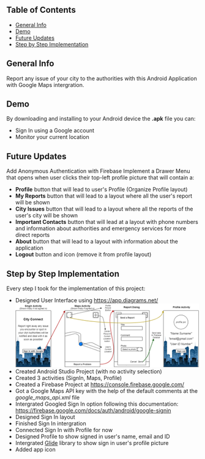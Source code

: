 ## Table of Contents
* [General Info](#general-info)
* [Demo](#demo)
* [Future Updates](#future-updates)
* [Step by Step Implementation](#step-by-step-implementation)

## General Info
Report any issue of your city to the authorities with this Android Application with Google Maps intergration.

## Demo
By downloading and installing to your Android device the <b>.apk</b> file you can:
* Sign In using a Google account
* Monitor your current location
<!-- TODO Continue Demo with application abilities -->

## Future Updates
Add Anonymous Authentication with Firebase
Implement a Drawer Menu that opens when user clicks their top-left profile picture that will contain a:
* <b>Profile</b> button that will lead to user's Profile (Organize Profile layout)
* <b>My Reports</b> button that will lead to a layout where all the user's report will be shown
* <b>City Issues</b> button that will lead to a layout where all the reports of the user's city will be shown 
* <b>Important Contacts</b> button that will lead at a layout with phone numbers and information about authorities and emergency services for more direct reports
* <b>About</b> button that will lead to a layout with information about the application
* <b>Logout</b> button and icon (remove it from profile layout)
<!-- TODO: Continue Future Updates with application expansion ideas -->

## Step by Step Implementation
Every step I took for the implementation of this project:
* Designed User Interface using https://app.diagrams.net/
![UI Design](https://github.com/Ntelos/City-Connect/blob/main/images/UI_Design.png?raw=true)
* Created Android Studio Project (with no activity selection)
* Created 3 activities (SignIn, Maps, Profile)
* Created a Firebase Project at https://console.firebase.google.com/
* Got a Google Maps API key with the help of the default comments at the <i>google_maps_api.xml</i> file
* Intergrated Googled Sign In option following this documentation: https://firebase.google.com/docs/auth/android/google-signin
* Designed Sign In layout
* Finished Sign In intergration
* Connected Sign In with Profile for now
* Designed Profile to show signed in user's name, email and ID
* Intergrated [Glide](https://github.com/bumptech/glide) library to show sign in user's profile picture
* Added app icon
